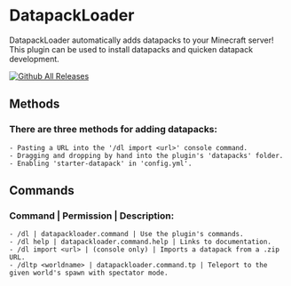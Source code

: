 # DatapackLoader

DatapackLoader automatically adds datapacks to your Minecraft server! This plugin can be used to install datapacks and quicken datapack development.

[![Github All Releases](https://img.shields.io/github/downloads/lichenaut/DatapackLoader/total.svg)]()

## Methods

### There are three methods for adding datapacks:

    - Pasting a URL into the '/dl import <url>' console command.
    - Dragging and dropping by hand into the plugin's 'datapacks' folder.
    - Enabling 'starter-datapack' in 'config.yml'.

## Commands

### Command | Permission | Description:

    - /dl | datapackloader.command | Use the plugin's commands.
    - /dl help | datapackloader.command.help | Links to documentation.
    - /dl import <url> | (console only) | Imports a datapack from a .zip URL.
    - /dltp <worldname> | datapackloader.command.tp | Teleport to the given world's spawn with spectator mode.
